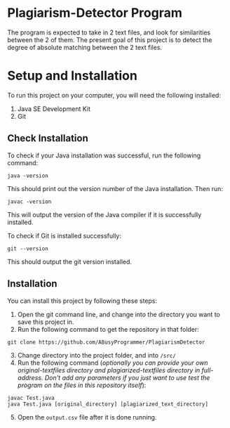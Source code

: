 # Plagiarism-Detector Program
The program is expected to take in 2 text files, and look for similarities between the 2 of them. The present goal of this project is to detect the degree of absolute matching between the 2 text files.

# Setup and Installation
To run this project on your computer, you will need the following installed:
1. Java SE Development Kit
2. Git

## Check Installation
To check if your Java installation was successful, run the following command:
```
java -version
```
This should print out the version number of the Java installation. Then run:
```
javac -version
```
This will output the version of the Java compiler if it is successfully installed.

To check if Git is installed successfully:
```
git --version
```
This should output the git version installed.

## Installation
You can install this project by following these steps:
1. Open the git command line, and change into the directory you want to save this project in.
2. Run the following command to get the repository in that folder:
```
git clone https://github.com/ABusyProgrammer/PlagiarismDetector
```
3. Change directory into the project folder, and into `/src/`
4. Run the following command (*optionally you can provide your own original-textfiles directory and plagiarized-textfiles directory in full-address. Don't add any parameters if you just want to use test the program on the files in this repository itself*):
```
javac Test.java
java Test.java [original_directory] [plagiarized_text_directory]
```
5. Open the `output.csv` file after it is done running.
